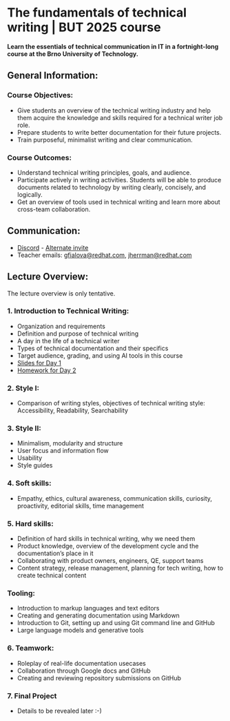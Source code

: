 # The fundamentals of technical writing | BUT 2025 course

**Learn the essentials of technical communication in IT in a fortnight-long course at the Brno University of Technology.**

## General Information:

### Course Objectives:
- Give students an overview of the technical writing industry and help them acquire the knowledge and skills required for a technical writer job role.
- Prepare students to write better documentation for their future projects.
- Train purposeful, minimalist writing and clear communication.

### Course Outcomes:
- Understand technical writing principles, goals, and audience.
- Participate actively in writing activities. Students will be able to produce documents related to technology by writing clearly, concisely, and logically.
- Get an overview of tools used in technical writing and learn more about cross-team collaboration.

## Communication:
* [Discord](https://discord.gg/8C5Ty4WfU7) - [Alternate invite](https://discord.com/invite/36aEfa7ret)
* Teacher emails: gfialova@redhat.com, jherrman@redhat.com

## Lecture Overview:
The lecture overview is only tentative.

### 1. Introduction to Technical Writing:
* Organization and requirements
* Definition and purpose of technical writing
* A day in the life of a technical writer
* Types of technical documentation and their specifics
* Target audience, grading, and using AI tools in this course
* [Slides for Day 1](https://github.com/rh-writers/BUT-technical-writing-course-2025/blob/main/2025-Day-1_Introduction%20to%20technical%20writing%20-%20BUT%202025.pdf)
* [Homework for Day 2](https://docs.google.com/document/d/1ibK_zqJK3swErivjGnIVWliqOXnj7lP3nLab3WIRPFg/copy)

### 2. Style I:
* Comparison of writing styles, objectives of technical writing style: Accessibility, Readability, Searchability

### 3. Style II:
* Minimalism, modularity and structure
* User focus and information flow
* Usability
* Style guides

### 4. Soft skills:
* Empathy, ethics, cultural awareness, communication skills, curiosity, proactivity, editorial skills, time management


### 5. Hard skills:
* Definition of hard skills in technical writing, why we need them
* Product knowledge, overview of the development cycle and the documentation’s place in it
* Collaborating with product owners, engineers, QE, support teams
* Content strategy, release management, planning for tech writing, how to create technical content


### Tooling:
* Introduction to markup languages and text editors
* Creating and generating documentation using Markdown
* Introduction to Git, setting up and using Git command line and GitHub
* Large language models and generative tools


### 6. Teamwork:
* Roleplay of real-life documentation usecases
* Collaboration through Google docs and GitHub
* Creating and reviewing repository submissions on GitHub

### 7. Final Project
* Details to be revealed later :-)


